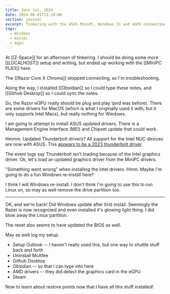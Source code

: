 ```yaml
---
title: June 1st, 2024
date: 2024-06-01T13:19:00
section: journal
excerpt: Tinkering with the ASUS MiniPC, Windows 11 and eGPU connections.
tags:
  - Windows
  - minipc
  - egpu
---
```

At [[Z-Space]] for an afternoon of tinkering. I should be doing some more [[LOCALHOST]] setup and writing, but ended up working with the [[MiniPC PL63]] here.

The [[Razor Core X Chroma]] stopped connecting, so I'm troubleshooting. 

Along the way, I installed [[Obsidian]] so I could type these notes, and [[Github Desktop]] so I could sync the notes.

So, the Razor eGPU really should be plug and play (and was before). There are some drivers for MacOS (which is what I originally used it with, but it only supports Intel Macs), but really nothing for Windows.

I am going to attempt to install ASUS updated drivers. There is a Management Engine Interface (MEI) and Chipset update that could work.

Hmmm. Updated Thunderbolt drivers? All support for the Intel NUC devices are now with ASUS. This [appears to be a 2023 thunderbolt driver](https://www.asus.com/us/supportonly/thunderboltex%204/helpdesk_download/).

The event logs say Thunderbolt isn't loading because of the Intel graphics driver. Ok, let's load an updated graphics driver from the MiniPC drivers.

"Something went wrong" when installing the Intel drivers. Hmm. Maybe I'm going to do a fun Windows re-install here?

I think I will Windows re-install. I don't think I'm going to use this to run Linux on, so may as well remove the drive partition too.

---

OK, and we're back! Did Windows update after first install. Seemingly the Razer is now recognized and even installed it's glowing light thing. I did blow away the Linux partition.

The reset also seems to have updated the BIOS as well.

May as well log my setup.
* Setup Outlook -- I haven't really used this, but one way to shuttle stuff back and forth
* Uninstall McAfee
* Github Desktop
* Obsidian -- so that I can type into here
* AMD drivers -- they did detect the graphics card in the eGPU
* Steam

Now to learn about restore points now that I have all this stuff installed! 




